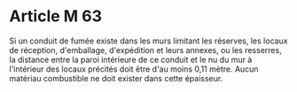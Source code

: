 # Article M 63

Si un conduit de fumée existe dans les murs limitant les réserves, les locaux de réception, d'emballage, d'expédition et leurs annexes, ou les resserres, la distance entre la paroi intérieure de ce conduit et le nu du mur à l'intérieur des locaux précités doit être d'au moins 0,11 mètre. Aucun matériau combustible ne doit exister dans cette épaisseur.
